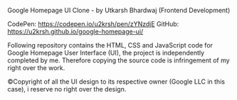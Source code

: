 Google Homepage UI Clone - by Utkarsh Bhardwaj 
(Frontend Development)

CodePen: https://codepen.io/u2krsh/pen/zYNzdjE
GitHub: https://u2krsh.github.io/google-homepage-ui/

Following repository contains the HTML, CSS and JavaScript code for Google Homepage User Interface (UI), the project is independently completed by me. Therefore copying the source code is infringement of my right over the work.

©Copyright of all the UI design to its respective owner (Google LLC in this case), i reserve no right over the design. 
